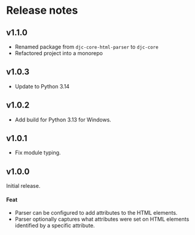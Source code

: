 # Release notes

## v1.1.0

- Renamed package from `djc-core-html-parser` to `djc-core`
- Refactored project into a monorepo

## v1.0.3

- Update to Python 3.14

## v1.0.2

- Add build for Python 3.13 for Windows.

## v1.0.1

- Fix module typing.

## v1.0.0

Initial release.

#### Feat

- Parser can be configured to add attributes to the HTML elements.
- Parser optionally captures what attributes were set on HTML elements
  identified by a specific attribute.
